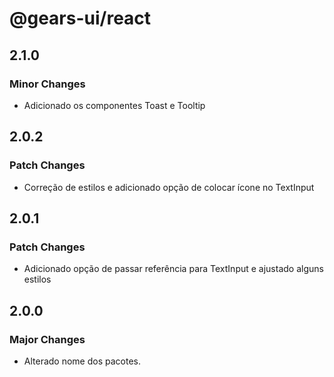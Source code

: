 # @gears-ui/react

## 2.1.0

### Minor Changes

- Adicionado os componentes Toast e Tooltip

## 2.0.2

### Patch Changes

- Correção de estilos e adicionado opção de colocar ícone no TextInput

## 2.0.1

### Patch Changes

- Adicionado opção de passar referência para TextInput e ajustado alguns estilos

## 2.0.0

### Major Changes

- Alterado nome dos pacotes.
